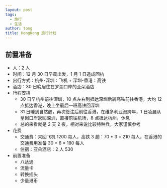 ```yaml
---
layout: post
tags:
  - 旅行
  - 生活
author: tong
title: HongKong 旅行计划
---
```

## 前置准备
- 人：2 人
- 时间：12 月 30 日早晨出发，1 月 1 日造成回杭
- 出行方式：杭州-深圳：飞机 + 深圳-香港：高铁
- 酒店：30 日晚居住在罗湖口岸的亚朵酒店
- 行程安排
	- 30 日早杭州前往深圳，10 点左右到抵达深圳后转高铁前往香港，大约 12 点抵达香港，晚上坐最后一班高铁回深圳
	- 31 日睡到自然醒，再次签注后前往香港，在维多利亚港跨年，1 日凌晨从皇岗口岸返回深圳，直接前往机场，8 点抵达杭州，休息
	- 总的来看就是 2 天 2 夜，相对来说比较特种兵，大家谨慎参考
- 花费
	- 交通费：来回飞机 1200 每人，高铁 3 趟：70 * 3 = 210 每人，在香港的交通费用准备 30 * 6 = 180 每人
	- 住宿：亚朵酒店：2 人 530
- 前置准备
	- 八达通
	- 流量卡
	- 转换插头
	- 少量港币